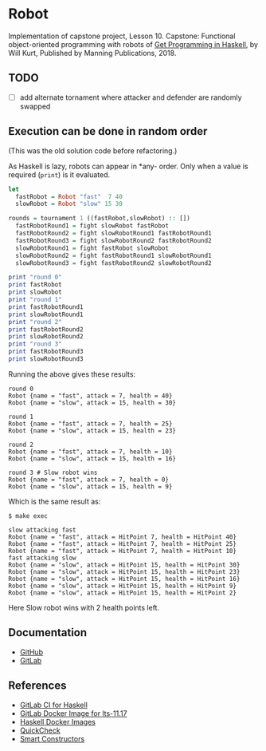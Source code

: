 # Robot

Implementation of capstone project, Lesson 10. Capstone: Functional
object-oriented programming with robots of [Get Programming in
Haskell](https://www.manning.com/books/get-programming-with-haskell), by Will
Kurt, Published by Manning Publications, 2018.

## TODO

- [ ] add alternate tornament where attacker and defender are randomly swapped

## Execution can be done in random order

(This was the old solution code before refactoring.)

As Haskell is lazy, robots can appear in *any- order. Only when a value is
required (`print`) is it evaluated.

```haskell
let
  fastRobot = Robot "fast"  7 40
  slowRobot = Robot "slow" 15 30

rounds = tournament 1 ((fastRobot,slowRobot) :: [])
  fastRobotRound1 = fight slowRobot fastRobot
  fastRobotRound2 = fight slowRobotRound1 fastRobotRound1
  fastRobotRound3 = fight slowRobotRound2 fastRobotRound2
  slowRobotRound1 = fight fastRobot slowRobot
  slowRobotRound2 = fight fastRobotRound1 slowRobotRound1
  slowRobotRound3 = fight fastRobotRound2 slowRobotRound2

print "round 0"
print fastRobot
print slowRobot
print "round 1"
print fastRobotRound1
print slowRobotRound1
print "round 2"
print fastRobotRound2
print slowRobotRound2
print "round 3"
print fastRobotRound3
print slowRobotRound3
```

Running the above gives these results:

```text
round 0
Robot {name = "fast", attack = 7, health = 40}
Robot {name = "slow", attack = 15, health = 30}

round 1
Robot {name = "fast", attack = 7, health = 25}
Robot {name = "slow", attack = 15, health = 23}

round 2
Robot {name = "fast", attack = 7, health = 10}
Robot {name = "slow", attack = 15, health = 16}

round 3 # Slow robot wins
Robot {name = "fast", attack = 7, health = 0}
Robot {name = "slow", attack = 15, health = 9}
```

Which is the same result as:

```text
$ make exec

slow attacking fast
Robot {name = "fast", attack = HitPoint 7, health = HitPoint 40}
Robot {name = "fast", attack = HitPoint 7, health = HitPoint 25}
Robot {name = "fast", attack = HitPoint 7, health = HitPoint 10}
fast attacking slow
Robot {name = "slow", attack = HitPoint 15, health = HitPoint 30}
Robot {name = "slow", attack = HitPoint 15, health = HitPoint 23}
Robot {name = "slow", attack = HitPoint 15, health = HitPoint 16}
Robot {name = "slow", attack = HitPoint 15, health = HitPoint 9}
Robot {name = "slow", attack = HitPoint 15, health = HitPoint 2}
```

Here Slow robot wins with 2 health points left.

## Documentation

- [GitHub](https://frankhjung.github.io/haskell-robot/)
- [GitLab](https://frankhjung1.gitlab.io/haskell-robot/)

## References

- [GitLab CI for Haskell](https://vadosware.io/post/zero-to-continuous-integrated-testing-a-haskell-project-with-gitlab)
- [GitLab Docker Image for lts-11.17](https://hub.docker.com/r/fpco/stack-build/tags/)
- [Haskell Docker Images](https://hub.docker.com/_/haskell/)
- [QuickCheck](https://begriffs.com/posts/2017-01-14-design-use-quickcheck.html)
- [Smart Constructors](https://wiki.haskell.org/Smart_constructors)
